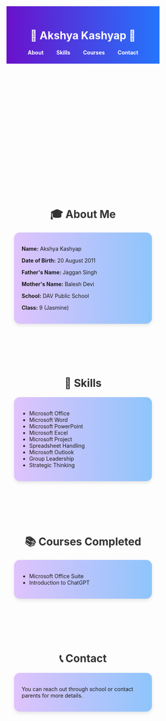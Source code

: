 <!DOCTYPE html>
<html lang="en">
<head>
  <meta charset="UTF-8" />
  <meta name="viewport" content="width=device-width, initial-scale=1.0"/>
  <title>Akshya Kashyap - Portfolio</title>
  <style>
    * {
      box-sizing: border-box;
    }

    body {
      font-family: 'Segoe UI', sans-serif;
      margin: 0;
      background: #fdfbfb;
      color: #333;
      animation: fadeIn 1s ease-in;
    }

    @keyframes fadeIn {
      from { opacity: 0; transform: translateY(20px); }
      to { opacity: 1; transform: translateY(0); }
    }

    header {
      background: linear-gradient(to right, #6a11cb, #2575fc);
      color: white;
      padding: 1.5em;
      text-align: center;
    }

    nav a {
      color: #fff;
      margin: 0 15px;
      text-decoration: none;
      font-weight: bold;
      transition: color 0.3s ease;
    }

    nav a:hover {
      color: #ffea00;
    }

    .hero {
      background: linear-gradient(to right, #f7971e, #ffd200);
      color: #fff;
      text-align: center;
      padding: 60px 20px;
      animation: slideUp 1s ease-in;
    }

    @keyframes slideUp {
      from { transform: translateY(30px); opacity: 0; }
      to { transform: translateY(0); opacity: 1; }
    }

    .section {
      padding: 40px 20px;
      max-width: 1000px;
      margin: auto;
    }

    .section h2 {
      color: #333;
      margin-bottom: 20px;
      text-align: center;
      font-size: 28px;
      position: relative;
    }

    .card {
      background: linear-gradient(to right, #e0c3fc, #8ec5fc);
      padding: 20px;
      margin: 20px 0;
      border-radius: 15px;
      box-shadow: 0 4px 10px rgba(0,0,0,0.1);
      transition: transform 0.3s ease, box-shadow 0.3s ease;
      cursor: pointer;
    }

    .card:hover {
      transform: scale(1.03);
      box-shadow: 0 8px 20px rgba(0,0,0,0.2);
    }

    ul {
      padding-left: 20px;
    }

    footer {
      background: #333;
      color: white;
      text-align: center;
      padding: 20px;
      font-size: 14px;
      animation: fadeIn 2s ease-in;
    }

    @media (max-width: 600px) {
      header, .hero, .section, footer {
        text-align: center;
      }
    }
  </style>
</head>
<body>

  <header>
    <h1>🌟 Akshya Kashyap 🌟</h1>
    <nav>
      <a href="#about">About</a>
      <a href="#skills">Skills</a>
      <a href="#courses">Courses</a>
      <a href="#contact">Contact</a>
    </nav>
  </header>

  <section class="hero">
    <h2>Class 9 - Jasmine</h2>
    <p>💡 Student at DAV Public School | Eager Learner | Future Leader</p>
  </section>

  <section class="section" id="about">
    <h2>🎓 About Me</h2>
    <div class="card">
      <p><strong>Name:</strong> Akshya Kashyap</p>
      <p><strong>Date of Birth:</strong> 20 August 2011</p>
      <p><strong>Father's Name:</strong> Jaggan Singh</p>
      <p><strong>Mother's Name:</strong> Balesh Devi</p>
      <p><strong>School:</strong> DAV Public School</p>
      <p><strong>Class:</strong> 9 (Jasmine)</p>
    </div>
  </section>

  <section class="section" id="skills">
    <h2>🧠 Skills</h2>
    <div class="card">
      <ul>
        <li>Microsoft Office</li>
        <li>Microsoft Word</li>
        <li>Microsoft PowerPoint</li>
        <li>Microsoft Excel</li>
        <li>Microsoft Project</li>
        <li>Spreadsheet Handling</li>
        <li>Microsoft Outlook</li>
        <li>Group Leadership</li>
        <li>Strategic Thinking</li>
      </ul>
    </div>
  </section>

  <section class="section" id="courses">
    <h2>📚 Courses Completed</h2>
    <div class="card">
      <ul>
        <li>Microsoft Office Suite</li>
        <li>Introduction to ChatGPT</li>
      </ul>
    </div>
  </section>

  <section class="section" id="contact">
    <h2>📞 Contact</h2>
    <div class="card">
      <p>You can reach out through school or contact parents for more details.</p>
    </div>
  </section>

  <footer>
    &copy; 2025 Akshya Kashyap | Designed with 💖 | All rights reserved.
  </footer>

</body>
</html>
